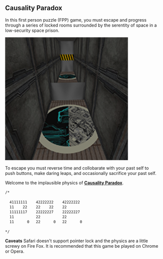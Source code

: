 ## **Causality Paradox**
In this first person puzzle (FPP) game, you must escape and progress through a series of locked rooms surrounded by the serentity of space in a low-security space prison.

[<img src="build/assets/images/demo/lev4.png" width="400">][fpp]

To escape you must reverse time and collobarate with your past self to push buttons, make daring leaps, and occasionally sacrifice your past self.

Welcome to the implausible physics of **[Causality Paradox][fpp]**.

[fpp]: http://jzwood.github.io/FPP/build/home

```
/*

  41111111    42222222    42222222
  11    22    22    22    22
  11111117    22222227    22222227
  11          22          22
  11      0   22      0   22      0

*/
```

**Caveats**
Safari doesn't support pointer lock and the physics are a little screwy on Fire Fox. It is recommended that this game be played on Chrome or Opera.
